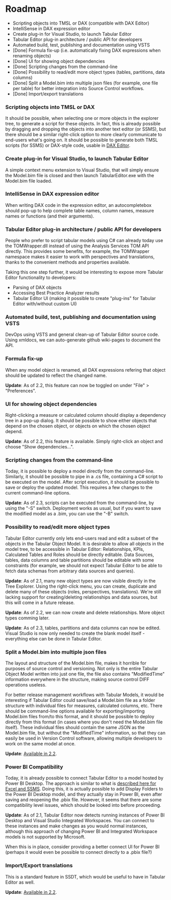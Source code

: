 # Roadmap

* Scripting objects into TMSL or DAX (compatible with DAX Editor)
* IntelliSense in DAX expression editor
* Create plug-in for Visual Studio, to launch Tabular Editor
* Tabular Editor plug-in architecture / public API for developers
* Automated build, test, publishing and documentation using VSTS
* [Done] Formula fix-up (i.e. automatically fixing DAX expressions when renaming objects)
* [Done] UI for showing object dependencies
* [Done] Scripting changes from the command-line
* [Done] Possibility to read/edit more object types (tables, partitions, data columns)
* [Done] Split a Model.bim into multiple json files (for example, one file per table) for better integration into Source Control workflows.
* [Done] Import/export translations

### Scripting objects into TMSL or DAX

It should be possible, when selecting one or more objects in the explorer tree, to generate a script for these objects. In fact, this is already possible by dragging and dropping the objects into another text editor (or SSMS), but there should be a similar right-click option to more clearly communicate to end-users what's going on. It should be possible to generate both TMSL scripts (for SSMS) or DAX-style code, usable in [DAX Editor](https://github.com/DaxEditor/).

### Create plug-in for Visual Studio, to launch Tabular Editor

A simple context menu extension to Visual Studio, that will simply ensure the Model.bim file is closed and then launch TabularEditor.exe with the Model.bim file loaded.

### IntelliSense in DAX expression editor

When writing DAX code in the expression editor, an autocompletebox should pop-up to help complete table names, column names, measure names or functions (and their arguments).

### Tabular Editor plug-in architecture / public API for developers

People who prefer to script tabular models using C# can already today use the TOMWrapper.dll instead of using the Analysis Services TOM API directly. This provides some benefits, for example, the TOMWrapper namespace makes it easier to work with perspectives and translations, thanks to the convenient methods and properties available.

Taking this one step further, it would be interesting to expose more Tabular Editor functionality to developers:

- Parsing of DAX objects
- Accessing Best Practice Analyzer results
- Tabular Editor UI (making it possible to create "plug-ins" for Tabular Editor with/without custom UI)

### Automated build, test, publishing and documentation using VSTS

DevOps using VSTS and general clean-up of Tabular Editor source code. Using xmldocs, we can auto-generate github wiki-pages to document the API.

### Formula fix-up

When any model object is renamed, all DAX expressions refering that object should be updated to reflect the changed name.

**Update**: As of 2.2, this feature can now be toggled on under "File" > "Preferences".

### UI for showing object dependencies

Right-clicking a measure or calculated column should display a dependency tree in a pop-up dialog. It should be possible to show either objects that depend on the chosen object, or objects on which the chosen object depend.

**Update**: As of 2.2, this feature is available. Simply right-click an object and choose "Show dependencies...".

### Scripting changes from the command-line

Today, it is possible to deploy a model directly from the command-line. Similarly, it should be possible to pipe in a .cs file, containing a C# script to be executed on the model. After script execution, it should be possible to save or deploy the updated model. This requires a few changes to the current command-line options.

**Update**: As of 2.3, scripts can be executed from the command-line, by using the "-S" switch. Deployment works as usual, but if you want to save the modified model as a .bim, you can use the "-B" switch.

### Possibility to read/edit more object types

Tabular Editor currently only lets end-users read and edit a subset of the objects in the Tabular Object Model. It is desirable to allow all objects in the model tree, to be accessible in Tabular Editor: Relationships, KPIs, Calculated Tables and Roles should be directly editable. Data Sources, tables, data columns and table partitions should be editable with some constraints (for example, we should not expect Tabular Editor to be able to fetch data schemas from arbitrary data sources and queries).

**Update**: As of 2.1, many new object types are now visible directly in the Tree Explorer. Using the right-click menu, you can create, duplicate and delete many of these objects (roles, perspectives, translations). We're still lacking support for creating/deleting relationships and data sources, but this will come in a future release.

**Update**: As of 2.2, we can now create and delete relationships. More object types comming later.

**Update**: As of 2.3, tables, partitions and data columns can now be edited. Visual Studio is now only needed to create the blank model itself - everything else can be done in Tabular Editor.

### Split a Model.bim into multiple json files

The layout and structure of the Model.bim file, makes it horrible for purposes of source control and versioning. Not only is the entire Tabular Object Model written into just one file, the file also contains "ModifiedTime" information everywhere in the structure, making source control DIFF operations useless.

For better release management workflows with Tabular Models, it would be interesting if Tabular Editor could save/load a Model.bim file as a folder structure with individual files for measures, calculated columns, etc. There should be command-line options available for exporting/importing Model.bim files from/to this format, and it should be possible to deploy directly from this format (in cases where you don't need the Model.bim file itself). These individual files should contain the same JSON as the Model.bim file, but without the "ModifiedTime" information, so that they can easily be used in Version Control software, allowing multiple developers to work on the same model at once.

**Update**: [Available in 2.2](https://github.com/otykier/TabularEditor/wiki/Advanced-features#save-to-folder--open-from-folder-experimental).

### Power BI Compatibility

Today, it is already possible to connect Tabular Editor to a model hosted by Power BI Desktop. The approach is similar to what is [described here for Excel and SSMS](http://biinsight.com/connect-to-power-bi-desktop-model-from-excel-and-ssms/). Doing this, it is actually possible to add Display Folders to the Power BI Desktop model, and they actually stay in Power BI, even after saving and reopening the .pbix file. However, it seems that there are some compatibility level issues, which should be looked into before proceeding.

**Update**: As of 2.1, Tabular Editor now detects running instances of Power BI Desktop and Visual Studio Integrated Workspaces. You can connect to these instances and make changes as you would normal instances, although this approach of changing Power BI and Integrated Workspace models is not supported by Microsoft.

When this is in place, consider providing a better connect UI for Power BI (perhaps it would even be possible to connect directly to a .pbix file?)

### Import/Export translations

This is a standard feature in SSDT, which would be useful to have in Tabular Editor as well.

**Update**: [Available in 2.2](https://github.com/otykier/TabularEditor/wiki/Advanced-features#importexport-translations).
